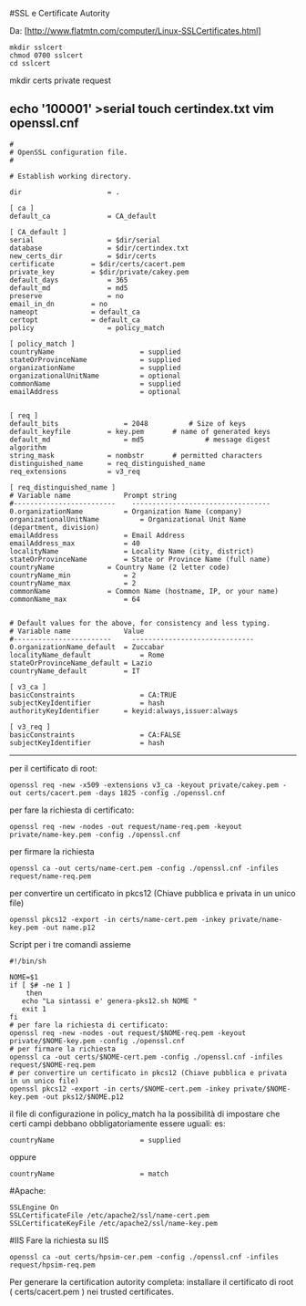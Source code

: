#SSL e Certificate Autority

Da: [http://www.flatmtn.com/computer/Linux-SSLCertificates.html]


    mkdir sslcert
    chmod 0700 sslcert
    cd sslcert
mkdir certs private request

echo '100001' >serial
touch certindex.txt
vim openssl.cnf
-----------


```
#
# OpenSSL configuration file.
#

# Establish working directory.

dir						= .

[ ca ]
default_ca				= CA_default

[ CA_default ]
serial					= $dir/serial
database				= $dir/certindex.txt
new_certs_dir			= $dir/certs
certificate			= $dir/certs/cacert.pem
private_key			= $dir/private/cakey.pem
default_days			= 365
default_md				= md5
preserve				= no
email_in_dn			= no
nameopt				= default_ca
certopt				= default_ca
policy					= policy_match

[ policy_match ]
countryName                     = supplied
stateOrProvinceName             = supplied
organizationName                = supplied
organizationalUnitName          = optional
commonName                      = supplied
emailAddress                    = optional


[ req ]
default_bits				= 2048			# Size of keys
default_keyfile			= key.pem		# name of generated keys
default_md					= md5				# message digest algorithm
string_mask				= nombstr		# permitted characters
distinguished_name		= req_distinguished_name
req_extensions			= v3_req

[ req_distinguished_name ]
# Variable name				Prompt string
#-------------------------	  ----------------------------------
0.organizationName			= Organization Name (company)
organizationalUnitName			= Organizational Unit Name (department, division)
emailAddress				= Email Address
emailAddress_max			= 40
localityName				= Locality Name (city, district)
stateOrProvinceName			= State or Province Name (full name)
countryName				= Country Name (2 letter code)
countryName_min				= 2
countryName_max				= 2
commonName				= Common Name (hostname, IP, or your name)
commonName_max				= 64


# Default values for the above, for consistency and less typing.
# Variable name				Value
#------------------------	  ------------------------------
0.organizationName_default	= Zuccabar
localityName_default			= Rome
stateOrProvinceName_default	= Lazio
countryName_default			= IT

[ v3_ca ]
basicConstraints				= CA:TRUE
subjectKeyIdentifier			= hash
authorityKeyIdentifier		= keyid:always,issuer:always

[ v3_req ]
basicConstraints				= CA:FALSE
subjectKeyIdentifier			= hash
```

-----

per il certificato di root:

    openssl req -new -x509 -extensions v3_ca -keyout private/cakey.pem -out certs/cacert.pem -days 1825 -config ./openssl.cnf

per fare la richiesta di certificato:

    openssl req -new -nodes -out request/name-req.pem -keyout private/name-key.pem -config ./openssl.cnf

per firmare la richiesta

    openssl ca -out certs/name-cert.pem -config ./openssl.cnf -infiles request/name-req.pem

per convertire un certificato in pkcs12 (Chiave pubblica e privata in un unico file)

    openssl pkcs12 -export -in certs/name-cert.pem -inkey private/name-key.pem -out name.p12


Script per i tre comandi assieme

```
#!/bin/sh

NOME=$1
if [ $# -ne 1 ]
    then
   echo "La sintassi e' genera-pks12.sh NOME "
   exit 1
fi
# per fare la richiesta di certificato:
openssl req -new -nodes -out request/$NOME-req.pem -keyout private/$NOME-key.pem -config ./openssl.cnf
# per firmare la richiesta
openssl ca -out certs/$NOME-cert.pem -config ./openssl.cnf -infiles request/$NOME-req.pem
# per convertire un certificato in pkcs12 (Chiave pubblica e privata in un unico file)
openssl pkcs12 -export -in certs/$NOME-cert.pem -inkey private/$NOME-key.pem -out pks12/$NOME.p12
```

il file di configurazione in policy_match ha la possibilità di impostare che certi campi debbano obbligatoriamente essere uguali:
es: 

    countryName                     = supplied

oppure

    countryName                     = match



#Apache:

    SSLEngine On
    SSLCertificateFile /etc/apache2/ssl/name-cert.pem
    SSLCertificateKeyFile /etc/apache2/ssl/name-key.pem




#IIS
Fare la richiesta su IIS

    openssl ca -out certs/hpsim-cer.pem -config ./openssl.cnf -infiles request/hpsim-req.pem


Per generare la certification autority completa: installare il certificato di root ( certs/cacert.pem ) nei trusted certificates. 
